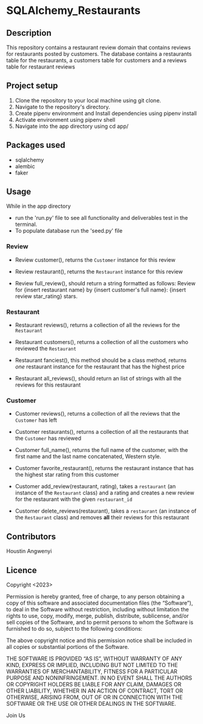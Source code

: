 # SQLAlchemy_Restaurants
## Description
This repository contains a restaurant review domain that contains reviews for restaurants posted by customers.
The database contains a restaurants table for the restaurants, a customers table for customers and a reviews table for restaurant reviews
## Project setup
1. Clone the repository to your local machine using git clone.
2. Navigate to the repository's directory.
4. Create pipenv environment and Install dependencies using pipenv install
5. Activate environment using  pipenv shell
6. Navigate into the app directory using cd app/
## Packages used
- sqlalchemy
- alembic 
- faker
## Usage
While in the app directory 
- run the 'run.py' file to see all functionality and deliverables test in the terminal.
- To populate database run the 'seed.py' file

### Review
- Review customer(), returns the `Customer` instance for this review

- Review restaurant(), returns the `Restaurant` instance for this review

- Review full_review(), should return a string formatted as follows:
Review for {insert restaurant name} by {insert customer's full name}: {insert review star_rating} stars.

### Restaurant
- Restaurant reviews(), returns a collection of all the reviews for the `Restaurant`

- Restaurant customers(), returns a collection of all the customers who reviewed the `Restaurant`

- Restaurant fanciest(), this method should be a class method, returns _one_ restaurant instance for the restaurant that has the highest   price

- Restaurant all_reviews(), should return an list of strings with all the reviews for this restaurant


### Customer
- Customer reviews(), returns a collection of all the reviews that the `Customer` has left

- Customer restaurants(), returns a collection of all the restaurants that the `Customer` has reviewed

- Customer full_name(), returns the full name of the customer, with the first name and the last name  concatenated, Western style.

- Customer favorite_restaurant(), returns the restaurant instance that has the highest star rating from this customer

- Customer add_review(restaurant, rating), takes a `restaurant` (an instance of the `Restaurant` class) and a rating and creates a new review for the restaurant with the given `restaurant_id`

- Customer delete_reviews(restaurant), takes a `restaurant` (an instance of the `Restaurant` class) and removes **all** their reviews for this restaurant

## Contributors
Houstin Angwenyi

## Licence
Copyright <2023> <Houstin Angwenyi>

Permission is hereby granted, free of charge, to any person obtaining a copy of this software and associated documentation files (the “Software”), to deal in the Software without restriction, including without limitation the rights to use, copy, modify, merge, publish, distribute, sublicense, and/or sell copies of the Software, and to permit persons to whom the Software is furnished to do so, subject to the following conditions:

The above copyright notice and this permission notice shall be included in all copies or substantial portions of the Software.

THE SOFTWARE IS PROVIDED “AS IS”, WITHOUT WARRANTY OF ANY KIND, EXPRESS OR IMPLIED, INCLUDING BUT NOT LIMITED TO THE WARRANTIES OF MERCHANTABILITY, FITNESS FOR A PARTICULAR PURPOSE AND NONINFRINGEMENT. IN NO EVENT SHALL THE AUTHORS OR COPYRIGHT HOLDERS BE LIABLE FOR ANY CLAIM, DAMAGES OR OTHER LIABILITY, WHETHER IN AN ACTION OF CONTRACT, TORT OR OTHERWISE, ARISING FROM, OUT OF OR IN CONNECTION WITH THE SOFTWARE OR THE USE OR OTHER DEALINGS IN THE SOFTWARE.

Join Us
